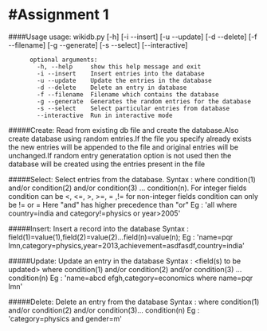 #Assignment 1 
=============

####Usage
          usage: wikidb.py [-h] [-i --insert] [-u --update] [-d --delete]
                 [-f --filename] [-g --generate] [-s --select] [--interactive]

          optional arguments:
            -h, --help     show this help message and exit
            -i --insert    Insert entries into the database
            -u --update    Update the entries in the database
            -d --delete    Delete an entry in database
            -f --filename  Filename which contains the database
            -g --generate  Generates the random entries for the database
            -s --select    Select particular entries from database
            --interactive  Run in interactive mode
            

#####Create:
           Read from existing db file and create 
           the database.Also create database using 
           random entries.If the file you specify already exists 
           the new entries will be appended to the file and 
           original entries will be unchanged.If random entry generatation 
           option is not used then the database will be created using 
           the entries present in the file

#####Select:
           Select entries from the database.
           Syntax : <fields to be selected> where 
           condition(1) and/or condition(2) and/or 
           condition(3) ... condition(n).
           For integer fields condition can be <, <=, >, >=, = ,!=
           for non-integer fields condition can only be != or =
           Here "and" has higher precedence than "or"
           Eg :   'all where country=india and category!=physics or year>2005'
           
#####Insert:
           Insert a record into the database
           Syntax : field(1)=value(1),field(2)=value(2)...field(n)=value(n);
           Eg : 'name=pqr lmn,category=physics,year=2013,achievement=asdfasdf,country=india'
  
#####Update:
           Update an entry in the database
           Syntax : <field(s) to be updated> where condition(1) 
           and/or condition(2) and/or condition(3) ... condition(n)
           Eg : 'name=abcd efgh,category=economics where name=pqr lmn'
        
#####Delete:
           Delete an entry from the database
           Syntax : where condition(1) and/or condition(2) and/or 
           condition(3)... condition(n)
           Eg : 'category=physics and gender=m'
           
